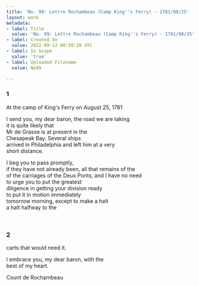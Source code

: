 ```yaml
---
title: 'No. 99: Lettre Rochambeau (Camp King''s Ferry) - 1781/08/25'
layout: work
metadata:
- label: Title
  value: 'No. 99: Lettre Rochambeau (Camp King''s Ferry) - 1781/08/25'
- label: Created On
  value: 2022-09-12 00:50:28 UTC
- label: In Scope
  value: 'true'
- label: Uploaded Filename
  value: No99

---
```


<div class="pages">
<div id="translation-32541572">
<h3>1</h3>
<div class="page-content">
<p>At the camp of King's Ferry on August 25, 1781</p>
<p>I send you, my dear baron, the road we are taking<br/>
it is quite likely that<br/>
Mr de Grasse is at present in the<br/>
Chesapeak Bay. Several ships<br/>
arrived in Philadelphia and left him at a very<br/>
short distance.</p>
<p>I beg you to pass promptly,<br/>
if they have not already been, all that remains of the<br/>
of the carriages of the Deux Ponts, and I have no need <br/>
to urge you to put the greatest<br/>
diligence in getting your division ready <br/>
to put it in motion immediately<br/>
tomorrow morning, except to make a halt<br/>
a halt halfway to the</p>
</div>
</div>
<br />
<div id="translation-32541573">
<h3>2</h3>
<div class="page-content">
<p>carts that would need it.</p>
<p>I embrace you, my dear baron, with the<br/>
best of my heart.</p>
<p>Count de Rochambeau</p>
</div>
</div>
<br />
</div>
